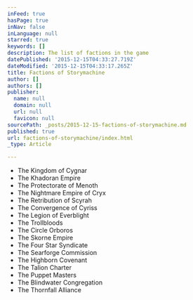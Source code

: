 ```yaml
---
inFeed: true
hasPage: true
inNav: false
inLanguage: null
starred: true
keywords: []
description: The list of factions in the game
datePublished: '2015-12-15T04:33:27.719Z'
dateModified: '2015-12-15T04:33:17.265Z'
title: Factions of Storymachine
author: []
authors: []
publisher:
  name: null
  domain: null
  url: null
  favicon: null
sourcePath: _posts/2015-12-15-factions-of-storymachine.md
published: true
url: factions-of-storymachine/index.html
_type: Article

---
```

* The Kingdom of Cygnar
* The Khadoran Empire
* The Protectorate of Menoth
* The Nightmare Empire of Cryx
* The Retribution of Scyrah
* The Convergence of Cyriss
* The Legion of Everblight
* The Trollbloods
* The Circle Orboros
* The Skorne Empire
* The Four Star Syndicate
* The Searforge Commission
* The Highborn Covenant
* The Talion Charter
* The Puppet Masters
* The Blindwater Congregation
* The Thornfall Alliance